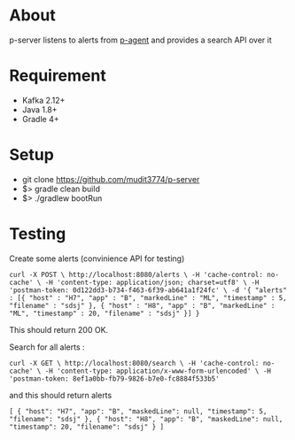 About
=====

p-server listens to alerts from [p-agent](https://github.com/mudit3774/p-agent) and provides a search API over it

Requirement 
===========

* Kafka 2.12+ 
* Java 1.8+ 
* Gradle 4+

Setup
=====

* git clone https://github.com/mudit3774/p-server
* $> gradle clean build 
* $> ./gradlew bootRun

Testing
=======

Create some alerts (convinience API for testing)

`
curl -X POST \
http://localhost:8080/alerts \
-H 'cache-control: no-cache' \
-H 'content-type: application/json; charset=utf8' \
-H 'postman-token: 0d122dd3-b734-f463-6f39-ab641a1f24fc' \
-d '{
"alerts" : [{
"host" : "H7",
"app" : "B",
"markedLine" : "ML",
"timestamp" : 5,
"filename" : "sdsj"
}, {
"host" : "H8",
"app" : "B",
"markedLine" : "ML",
"timestamp" : 20,
"filename" : "sdsj"
}]
}
`

This should return 200 OK.

Search for all alerts :

`
curl -X GET \
http://localhost:8080/search \
-H 'cache-control: no-cache' \
-H 'content-type: application/x-www-form-urlencoded' \
-H 'postman-token: 8ef1a0bb-fb79-9826-b7e0-fc8884f533b5'
`

and this should return alerts


`
[
    {
        "host": "H7",
        "app": "B",
        "maskedLine": null,
        "timestamp": 5,
        "filename": "sdsj"
    },
    {
        "host": "H8",
        "app": "B",
        "maskedLine": null,
        "timestamp": 20,
        "filename": "sdsj"
    }
]
`
